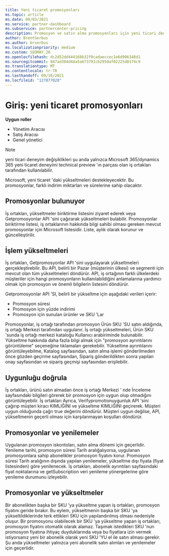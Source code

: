 ```yaml
---
title: Yeni ticaret promosyonları
ms.topic: article
ms.date: 09/03/2021
ms.service: partner-dashboard
ms.subservice: partnercenter-pricing
description: Promosyon ve satın alma promosyonları için yeni ticari deneyimler hakkında bilgi edinin.
author: BrentSerbus
ms.author: brserbus
ms.localizationpriority: medium
ms.custom: SEOMAY.20
ms.openlocfilehash: dc2d52dd444168b32f0cadaeccec1e6d906348d1
ms.sourcegitcommit: 847ad384d44a5a673791cb2950af02225d8174c9
ms.translationtype: MT
ms.contentlocale: tr-TR
ms.lasthandoff: 09/16/2021
ms.locfileid: "127877028"
---
```

# <a name="introduction-new-commerce-promotions"></a>Giriş: yeni ticaret promosyonları

**Uygun roller**

- Yönetim Aracısı
- Satış Aracısı
- Genel yönetici

> [!Note] 
> yeni ticari deneyim değişiklikleri şu anda yalnızca Microsoft 365/dynamics 365 yeni ticaret deneyimi technical preview 'ın parçası olan iş ortakları tarafından kullanılabilir.

Microsoft, yeni ticaret 'daki yükseltmeleri destekleyecektir. Bu promosyonlar, farklı indirim miktarları ve sürelerine sahip olacaktır. 

## <a name="discovering-promotions"></a>Promosyonlar bulunuyor ##

İş ortakları, yükseltmeler biriktirme listesini ziyaret ederek veya Getpromosyonlar API 'sini çağırarak yükseltmeleri bulabilir. Promosyonlar biriktirme listesi, iş ortaklarının hakkında bilgi sahibi olması gereken mevcut promosyonlar için Microsoft listesidir. Liste, aylık olarak korunur ve güncelleştirilir. 


## <a name="operationalize-promotions"></a>İşlem yükseltmeleri ##

İş ortakları, Getpromosyonlar API 'sini uygulayarak yükseltmeleri gerçekleştirebilir. Bu API, belirli bir Pazar (müşterinin ülkesi) ve segmenti için mevcut olan tüm yükseltmeleri döndürür. API, iş ortağının farklı ülkelerdeki müşteriler için hangi promosyonların kullanılabildiğini anlamalarına yardımcı olmak için promosyon ve önemli bilgilerin listesini döndürür. 


Getpromosyonlar API 'SI, belirli bir yükseltme için aşağıdaki verileri içerir:

- Promosyon süresi
- Promosyon için yüzde indirimi
- Promosyon için sunulan ürünler ve SKU 'Lar

Promosyonlar, iş ortağı tarafından promosyon Ürün SKU 'SU satın aldığında, iş ortağı Merkezi tarafından uygulanır. İş ortağı yükseltmeleri, Ürün SKU 'sunda iş ortağı merkezi kataloğu Kullanıcı arabiriminde bulunabilir. Yükseltme hakkında daha fazla bilgi almak için "promosyon ayrıntılarını görüntüleme" seçeneğine tıklamaları gerekebilir. Yükseltme ayrıntılarını görüntüleyebilme, Katalog sayfasından, satın alma işlemi gönderilmeden önce gözden geçirme sayfasından, Sipariş gönderildikten sonra yapılan onay sayfasından ve sipariş geçmişi sayfasından erişilebilir. 


## <a name="verify-eligibility"></a>Uygunluğu doğrula ##

İş ortakları, ürünü satın almadan önce iş ortağı Merkezi ' nde İnceleme sayfasındaki bilgileri görerek bir promosyon için uygun olup olmadığını görüntüleyebilir. İş ortakları Ayrıca, Verifypromotionuygunluk API 'sini çağırıp müşteri kiracı KIMLIĞINI ve yükseltme KIMLIĞINI geçirerek. Müşteri uygun olduğunda çağrı true değerini döndürür. Müşteri uygun değilse, API, yükseltmenin geçerli olması için karşılanmayan koşulları döndürür. 



## <a name="promotions-and-renewals"></a>Promosyonlar ve yenilemeler ##

Uygulanan promosyon iskontoları, satın alma dönemi için geçerlidir. Yenileme tarihi, promosyon süresi Tarih aralığalıyorsa, uygulanan promosyonlara sahip abonelikler promosyon fiyatını korur. Promosyon süresi Tarih aralığının dışında yapılan yenilemeler, yükseltme dışı fiyata (fiyat listesinden) göre yenilenecek. İş ortakları, abonelik ayrıntıları sayfasındaki fiyat noktalarına ve getSubscription veri yenileme yönergelerine göre yenileme durumunu izleyebilir.


## <a name="promotions-and-upgrades"></a>Promosyonlar ve yükseltmeler ##
Bir abonelikten başka bir SKU 'ya yükseltme yapan iş ortakları, promosyon fiyatını geride bırakır. Bu eylem, yükseltmenin başka bir SKU 'ya yükseltildiklerinde terk ettikleri SKU için yapılandırılmış olması nedeniyle oluşur. Bir promosyonu olabilecek bir SKU 'ya yükseltme yapan iş ortakları, promosyon fiyatını otomatik olarak alamaz. Taşımak istedikleri SKU 'nun promosyon fiyatına ihtiyaç duyduklarında veya bu fiyatlara izin vermek istiyorsanız yeni bir abonelik olarak yeni SKU 'YU el ile satın alması gerekir. Şu anda yükseltmeler yalnızca yeni abonelik satın alımları ve yenilemeler için geçerlidir.



